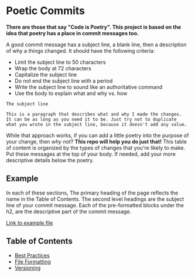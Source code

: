 # Poetic Commits

__There are those that say "Code is Poetry". This project is based on the idea that poetry has a place in commit messages too.__

A good commit message has a subject line, a blank line, then a description of 
why a things changed. It should have the following criteria:  

* Limit the subject line to 50 characters
* Wrap the body at 72 characters
* Capitalize the subject line
* Do not end the subject line with a period
* Write the subject line to sound like an authoritative command
* Use the body to explain what and why vs. how


```
The subject line

This is a paragraph that describes what and why I made the changes. 
It can be as long as you need it to be. Just try not to duplicate 
what you wrote in the subject line, because it doesn't add any value.  
```

While that approach works, if you can add a little poetry into the 
purpose of your change, then *why not*? **This repo will help you do 
just that!** This table of content is organized by the types of changes 
that you're likely to make. Put these messages at the top of your body. 
If needed, add your more descriptive details below the poetry.

## Example

In each of these sections, The primary heading of the page reflects the
 name in the Table of Contents. The second level headings are the subject
 line of your commit message. Each of the pre-formatted blocks under the h2, are the descriptive part of the commit message. 

[Link to example file](example.md)

## Table of Contents

* [Best Practices](best-practices.md)
* [File Formatting](file-formatting.md)
* [Versioning](versioning.md)



